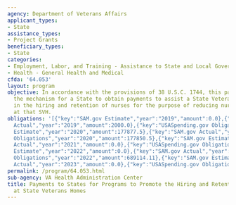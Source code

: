 ```yaml
---
agency: Department of Veterans Affairs
applicant_types:
- State
assistance_types:
- Project Grants
beneficiary_types:
- State
categories:
- Employment, Labor, and Training - Assistance to State and Local Governments
- Health - General Health and Medical
cfda: '64.053'
layout: program
objective: In accordance with the provisions of 38 U.S.C. 1744, this part sets forth
  the mechanism for a State to obtain payments to assist a State Veterans Home (SVH)
  in the hiring and retention of nurses for the purpose of reducing nursing shortages
  at that SVH.
obligations: '[{"key":"SAM.gov Estimate","year":"2019","amount":0.0},{"key":"SAM.gov
  Actual","year":"2019","amount":2000.0},{"key":"USASpending.gov Obligations","year":"2019","amount":0.0},{"key":"SAM.gov
  Estimate","year":"2020","amount":177877.5},{"key":"SAM.gov Actual","year":"2020","amount":0.0},{"key":"USASpending.gov
  Obligations","year":"2020","amount":177850.5},{"key":"SAM.gov Estimate","year":"2021","amount":100000.0},{"key":"SAM.gov
  Actual","year":"2021","amount":0.0},{"key":"USASpending.gov Obligations","year":"2021","amount":484080.08},{"key":"SAM.gov
  Estimate","year":"2022","amount":0.0},{"key":"SAM.gov Actual","year":"2022","amount":3665966.0},{"key":"USASpending.gov
  Obligations","year":"2022","amount":689114.11},{"key":"SAM.gov Estimate","year":"2023","amount":4401943.0},{"key":"SAM.gov
  Actual","year":"2023","amount":0.0},{"key":"USASpending.gov Obligations","year":"2023","amount":0.0}]'
permalink: /program/64.053.html
sub-agency: VA Health Administration Center
title: Payments to States for Programs to Promote the Hiring and Retention of Nurses
  at State Veterans Homes
---
```

